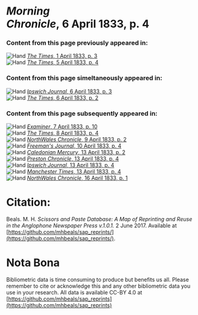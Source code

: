 # *Morning Chronicle*, 6 April 1833, p. 4  
  
### Content from this page previously appeared in:  
![Hand](http://scissorsandpaste.net/wp-content/uploads/2017/06/smallhandpointer.png) [*The Times*, 1 April 1833, p. 3](https://mhbeals.github.io/sap_html/The-Times/The-Times-1-April-1833-p-3)  
![Hand](http://scissorsandpaste.net/wp-content/uploads/2017/06/smallhandpointer.png) [*The Times*, 5 April 1833, p. 4](https://mhbeals.github.io/sap_html/The-Times/The-Times-5-April-1833-p-4)  
  
### Content from this page simeltaneously appeared in:  
![Hand](http://scissorsandpaste.net/wp-content/uploads/2017/06/smallhandpointer.png) [*Ipswich Journal*, 6 April 1833, p. 3](https://mhbeals.github.io/sap_html/Ipswich-Journal/Ipswich-Journal-6-April-1833-p-3)  
![Hand](http://scissorsandpaste.net/wp-content/uploads/2017/06/smallhandpointer.png) [*The Times*, 6 April 1833, p. 2](https://mhbeals.github.io/sap_html/The-Times/The-Times-6-April-1833-p-2)  
  
### Content from this page subsequently appeared in:  
![Hand](http://scissorsandpaste.net/wp-content/uploads/2017/06/smallhandpointer.png) [*Examiner*, 7 April 1833, p. 10](https://mhbeals.github.io/sap_html/Examiner/Examiner-7-April-1833-p-10)  
![Hand](http://scissorsandpaste.net/wp-content/uploads/2017/06/smallhandpointer.png) [*The Times*, 8 April 1833, p. 4](https://mhbeals.github.io/sap_html/The-Times/The-Times-8-April-1833-p-4)  
![Hand](http://scissorsandpaste.net/wp-content/uploads/2017/06/smallhandpointer.png) [*NorthWales Chronicle*, 9 April 1833, p. 2](https://mhbeals.github.io/sap_html/NorthWales-Chronicle/NorthWales-Chronicle-9-April-1833-p-2)  
![Hand](http://scissorsandpaste.net/wp-content/uploads/2017/06/smallhandpointer.png) [*Freeman's Journal*, 10 April 1833, p. 4](https://mhbeals.github.io/sap_html/Freeman's-Journal/Freeman's-Journal-10-April-1833-p-4)  
![Hand](http://scissorsandpaste.net/wp-content/uploads/2017/06/smallhandpointer.png) [*Caledonian Mercury*, 13 April 1833, p. 2](https://mhbeals.github.io/sap_html/Caledonian-Mercury/Caledonian-Mercury-13-April-1833-p-2)  
![Hand](http://scissorsandpaste.net/wp-content/uploads/2017/06/smallhandpointer.png) [*Preston Chronicle*, 13 April 1833, p. 4](https://mhbeals.github.io/sap_html/Preston-Chronicle/Preston-Chronicle-13-April-1833-p-4)  
![Hand](http://scissorsandpaste.net/wp-content/uploads/2017/06/smallhandpointer.png) [*Ipswich Journal*, 13 April 1833, p. 4](https://mhbeals.github.io/sap_html/Ipswich-Journal/Ipswich-Journal-13-April-1833-p-4)  
![Hand](http://scissorsandpaste.net/wp-content/uploads/2017/06/smallhandpointer.png) [*Manchester Times*, 13 April 1833, p. 4](https://mhbeals.github.io/sap_html/Manchester-Times/Manchester-Times-13-April-1833-p-4)  
![Hand](http://scissorsandpaste.net/wp-content/uploads/2017/06/smallhandpointer.png) [*NorthWales Chronicle*, 16 April 1833, p. 1](https://mhbeals.github.io/sap_html/NorthWales-Chronicle/NorthWales-Chronicle-16-April-1833-p-1)  


# Citation: 

Beals. M. H. *Scissors and Paste Database: A Map of Reprinting and Reuse in the Anglophone Newspaper Press v.1.0.1.* 2 June 2017. Available at [https://github.com/mhbeals/sap_reprints/](https://github.com/mhbeals/sap_reprints/). 

# Nota Bona

Bibliometric data is time consuming to produce but benefits us all. Please remember to cite or acknowledge this and any other bibliometric data you use in your research. All data is available CC-BY 4.0 at [https://github.com/mhbeals/sap_reprints](https://github.com/mhbeals/sap_reprints)
